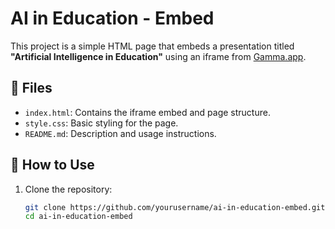 # AI in Education - Embed

This project is a simple HTML page that embeds a presentation titled **"Artificial Intelligence in Education"** using an iframe from [Gamma.app](https://gamma.app/).

## 📄 Files

- `index.html`: Contains the iframe embed and page structure.
- `style.css`: Basic styling for the page.
- `README.md`: Description and usage instructions.

## 🚀 How to Use

1. Clone the repository:
   ```bash
   git clone https://github.com/yourusername/ai-in-education-embed.git
   cd ai-in-education-embed
